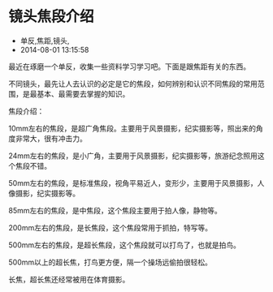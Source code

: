 # 镜头焦段介绍
- 单反,焦距,镜头,
- 2014-08-01 13:15:58

<p>最近在琢磨一个单反，收集一些资料学习学习吧。下面是跟焦距有关的东西。</p>

<p>不同镜头，最先让人去认识的必定是它的焦段，如何辨别和认识不同焦段的常用范围，是最基本、最需要去掌握的知识。</p>
<p>焦段介绍：</p>
<p>10mm左右的焦段，是超广角焦段。主要用于风景摄影，纪实摄影等，照出来的角度非常大，很有冲击力。</p>
<p>24mm左右的焦段，是小广角，主要用于风景摄影，纪实摄影等，旅游纪念照用这个焦段不错。</p>
<p>50mm左右的焦段，是标准焦段，视角平易近人，变形少，主要用于风景摄影，人像摄影，纪实摄影等。</p>
<p>85mm左右的焦段，是中焦段，这个焦段主要用于拍人像，静物等。</p>
<p>200mm左右的焦段，是长焦段，这个焦段常用于抓拍，特写等。</p>
<p>500mm左右的焦段，是超长焦段，这个焦段就可以打鸟了，也就是拍鸟。</p>
<p>500mm以上的超长焦，打鸟更方便，隔一个操场远偷拍很轻松。</p>
<p>长焦，超长焦还经常被用在体育摄影。</p>
